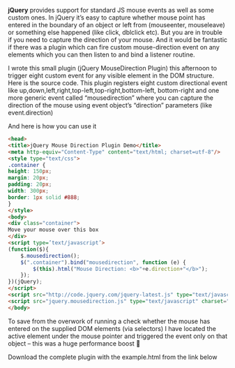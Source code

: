 **jQuery** provides support for standard JS mouse events as well as some custom ones. In jQuery it’s easy to capture whether mouse point has entered in the boundary of an object or left from (mouseenter, mouseleave) or something else happened (like click, dblclick etc). But you are in trouble if you need to capture the direction of your mouse. And it would be fantastic if there was a plugin which can fire custom mouse-direction event on any elements which you can then listen to and bind a listener routine.

I wrote this small plugin (jQuery MouseDirection Plugin) this afternoon to trigger eight custom event for any visible element in the DOM structure. Here is the source code. This plugin registers eight custom directional event like up,down,left,right,top-left,top-right,bottom-left, bottom-right and one more generic event called “mousedirection” where you can capture the direction of the mouse using event object’s “direction” parameters (like event.direction)

And here is how you can use it

```html
<head>
<title>jQuery Mouse Direction Plugin Demo</title>
<meta http-equiv="Content-Type" content="text/html; charset=utf-8"/>
<style type="text/css">
.container {
height: 150px;
margin: 20px;
padding: 20px;
width: 300px;
border: 1px solid #888;
}
</style>
<body>
<div class="container">
Move your mouse over this box
</div>
<script type=’text/javascript’>
(function($){
	$.mousedirection();
	$(".container").bind("mousedirection", function (e) {
		$(this).html("Mouse Direction: <b>"+e.direction+"</b>");
	});
})(jQuery);
</script>
<script src="http://code.jquery.com/jquery-latest.js" type="text/javascript" charset="utf-8"></script>
<script src="jquery.mousedirection.js" type="text/javascript" charset="utf-8"></script>
</body>
```

To save from the overwork of running a check whether the mouse has entered on the supplied DOM elements (via selectors) I have located the active element under the mouse pointer and triggered the event only on that object – this was a huge performance boost 🙂

Download the complete plugin with the example.html from the link below